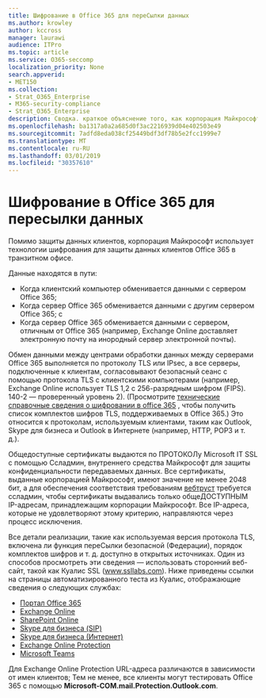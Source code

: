 ```yaml
---
title: Шифрование в Office 365 для переСылки данных
ms.author: krowley
author: kccross
manager: laurawi
audience: ITPro
ms.topic: article
ms.service: O365-seccomp
localization_priority: None
search.appverid:
- MET150
ms.collection:
- Strat_O365_Enterprise
- M365-security-compliance
- Strat_O365_Enterprise
description: Сводка. краткое объяснение того, как корпорация Майкрософт шифрует данные при передаче.
ms.openlocfilehash: ba1317a0a2a685d0f3ac2216939d04e402503e49
ms.sourcegitcommit: 7adfd8eda038cf25449bdf3df78b5e2fcc1999e7
ms.translationtype: MT
ms.contentlocale: ru-RU
ms.lasthandoff: 03/01/2019
ms.locfileid: "30357610"
---
```

# <a name="office-365-encryption-for-data-in-transit"></a>Шифрование в Office 365 для пересылки данных

Помимо защиты данных клиентов, корпорация Майкрософт использует технологии шифрования для защиты данных клиентов Office 365 в транзитном офисе. 

Данные находятся в пути:

- Когда клиентский компьютер обменивается данными с сервером Office 365;
- Когда сервер Office 365 обменивается данными с другим сервером Office 365; с
- Когда сервер Office 365 обменивается данными с сервером, отличным от Office 365 (например, Exchange Online доставляет электронную почту на инородный сервер электронной почты).

Обмен данными между центрами обработки данных между серверами Office 365 выполняется по протоколу TLS или IPsec, а все серверы, подключенные к клиентам, согласовывают безопасный сеанс с помощью протокола TLS с клиентскими компьютерами (например, Exchange Online использует TLS 1,2 с 256-разрядным шифром (FIPS). 140-2 — проверенный уровень 2). (Просмотрите [технические справочные сведения о шифровании в office 365](https://support.office.com/article/Technical-reference-details-about-encryption-in-Office-365-862CBE93-4268-4EF9-BA79-277545ECF221) , чтобы получить список комплектов шифров TLS, поддерживаемых в Office 365.) Это относится к протоколам, используемым клиентами, таким как Outlook, Skype для бизнеса и Outlook в Интернете (например, HTTP, POP3 и т. д.).

Общедоступные сертификаты выдаются по ПРОТОКОЛу Microsoft IT SSL с помощью Ссладмин, внутреннего средства Майкрософт для защиты конфиденциальности передаваемых данных. Все сертификаты, выданные корпорацией Майкрософт, имеют значение не менее 2048 бит, а для обеспечения соответствия требованиям [вебтруст](http://www.webtrust.org/homepage-documents/item70372.pdf) требуется ссладмин, чтобы сертификаты выдавались только общеДОСТУПНЫМ IP-адресам, принадлежащим корпорации Майкрософт. Все IP-адреса, которые не удовлетворяют этому критерию, направляются через процесс исключения.

Все детали реализации, такие как используемая версия протокола TLS, включена ли функция переСылки безопасной (Федерации), порядок комплектов шифров и т. д. доступно в открытых источниках. Один из способов просмотреть эти сведения — использовать сторонний веб-сайт, такой как Куалис SSL (www.ssllabs.com). Ниже приведены ссылки на страницы автоматизированного теста из Куалис, отображающие сведения о следующих службах:

- [Портал Office 365](https://www.ssllabs.com/ssltest/analyze.html?d=portal.office.com&hideResults=on)
- [Exchange Online](https://www.ssllabs.com/ssltest/analyze.html?d=outlook.office365.com&hideResults=on)
- [SharePoint Online](https://www.ssllabs.com/ssltest/analyze.html?d=microsoft-my.sharepoint.com&hideResults=on)
- [Skype для бизнеса (SIP)](https://www.ssllabs.com/ssltest/analyze.html?d=sipdir.online.lync.com)
- [Skype для бизнеса (Интернет)](https://www.ssllabs.com/ssltest/analyze.html?d=webdir.online.lync.com&hideResults=on)
- [Exchange Online Protection](https://ssl-tools.net/mailservers/microsoft-com.mail.protection.outlook.com)
- [Microsoft Teams](https://www.ssllabs.com/ssltest/analyze.html?d=teams.microsoft.com&latest)

Для Exchange Online Protection URL-адреса различаются в зависимости от имен клиентов; Тем не менее, все клиенты могут тестировать Office 365 с помощью **Microsoft-COM.mail.Protection.Outlook.com**.
